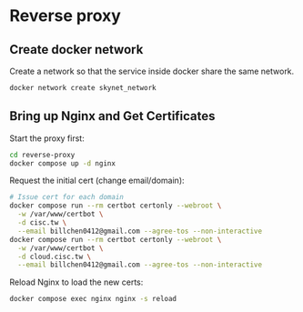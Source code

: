 # Reverse proxy


## Create docker network

Create a network so that the service inside docker share the same network.
```sh
docker network create skynet_network
```

## Bring up Nginx and Get Certificates

Start the proxy first:
```sh
cd reverse-proxy
docker compose up -d nginx
```

Request the initial cert (change email/domain):
```sh
# Issue cert for each domain
docker compose run --rm certbot certonly --webroot \
  -w /var/www/certbot \
  -d cisc.tw \
  --email billchen0412@gmail.com --agree-tos --non-interactive
docker compose run --rm certbot certonly --webroot \
  -w /var/www/certbot \
  -d cloud.cisc.tw \
  --email billchen0412@gmail.com --agree-tos --non-interactive
```

Reload Nginx to load the new certs:
```sh
docker compose exec nginx nginx -s reload
```

